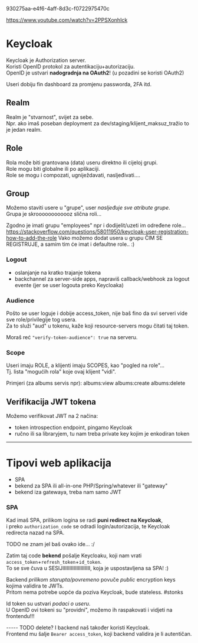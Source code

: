 

930275aa-e4f6-4aff-8d3c-f0722975470c


https://www.youtube.com/watch?v=2PPSXonhIck

# Keycloak


Keycloak je Authorization server.  
Koristi OpenID protokol za autentikaciju+autorizaciju.  
OpenID je ustvari **nadogradnja na OAuth2**! (u pozadini se koristi OAuth2)


Useri dobiju fin dashboard za promjenu passworda, 2FA itd.

## Realm
Realm je "stvarnost", svijet za sebe.  
Npr. ako imaš poseban deployment za dev/staging/klijent_maksuz_tražio to je jedan realm.



## Role
Rola može biti grantovana (data) useru direktno ili cijeloj grupi.  
Role mogu biti globalne ili po aplikaciji.  
Role se mogu i compozati, ugniježdavati, nasljeđivati....


## Group
Možemo staviti usere u "grupe", user *nasljeđuje sve atribute grupe*.  
Grupa je skroooooooooooz slična roli...  

Zgodno je imati grupu "employees" npr i dodijelit/uzeti im određene role...
https://stackoverflow.com/questions/58011950/keycloak-user-registration-how-to-add-the-role
Vako možemo dodat usera u grupu ČIM SE REGISTRUJE, a samim tim će imat i defaultne role.. :)


### Logout

- oslanjanje na kratko trajanje tokena
- backchannel za server-side apps, napraviš callback/webhook za logout evente (jer se user logouta preko Keycloaka)

### Audience
Pošto se user loguje i dobije access_token, nije baš fino da svi serveri vide sve role/privilegije tog usera.  
Za to služi "aud" u tokenu, kaže koji resource-servers mogu čitati taj token.

Moraš reć `"verify-token-audience": true` na serveru.


### Scope
Useri imaju ROLE, a klijenti imaju SCOPES, kao "pogled na role"...  
Tj. lista "mogućih rola" koje ovaj klijent "vidi".

Primjeri (za albums servis npr):
albums:view
albums:create
albums:delete


## Verifikacija JWT tokena
Možemo verifikovat JWT na 2 načina:
- token introspection endpoint, pingamo Keycloak
- ručno ili sa libraryjem, tu nam treba private key kojim je enkodiran token


-----------------
# Tipovi web aplikacija
- SPA
- bekend za SPA ili all-in-one PHP/Spring/whatever ili "gateway"
- bekend iza gatewaya, treba nam samo JWT


### SPA
Kad imaš SPA, prilikom logina se radi **puni redirect na Keycloak**,  
i preko `authorization_code` se odradi login/autorizacija, te Keycloak redirecta nazad na SPA.  

TODO ne znam jel baš ovako ide... :/

Zatim taj code **bekend** pošalje Keycloaku, koji nam vrati `access_token`+`refresh_token`+`id_token`.  
To se sve čuva u SESIJIIIIIIIIIIIIIIIIIIII, koja je uspostavljena sa SPA! :)

Backend *prilikom starupta/povremeno* povuče *public* encryption keys kojima validira te JWTs.  
Pritom nema potrebe uopće da poziva Keycloak, bude stateless. #stonks

Id token su ustvari *podaci o useru*.  
U OpenID ovi tokeni su "providni", možemo ih raspakovati i vidjeti na frontendu!!!




----- TODO delete?
I backend naš također koristi Keycloak.  
Frontend mu šalje `Bearer access_token`, koji backend validira je li autentičan.  











